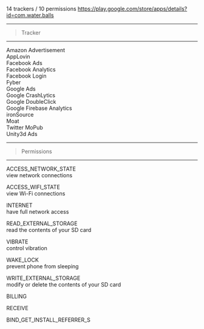 14 trackers / 10 permissions
https://play.google.com/store/apps/details?id=com.water.balls

----
> Tracker
----

Amazon Advertisement  
AppLovin  
Facebook Ads  
Facebook Analytics  
Facebook Login  
Fyber  
Google Ads  
Google CrashLytics  
Google DoubleClick  
Google Firebase Analytics  
ironSource  
Moat  
Twitter MoPub  
Unity3d Ads

----
> Permissions
----

ACCESS_NETWORK_STATE  
view network connections

ACCESS_WIFI_STATE  
view Wi-Fi connections

INTERNET  
have full network access

READ_EXTERNAL_STORAGE  
read the contents of your SD card

VIBRATE  
control vibration

WAKE_LOCK  
prevent phone from sleeping

WRITE_EXTERNAL_STORAGE  
modify or delete the contents of your SD card

BILLING  

RECEIVE  

BIND_GET_INSTALL_REFERRER_S
